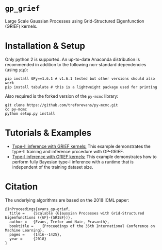 # `gp_grief`
Large Scale Gaussian Processes using Grid-Structured Eigenfunction (GRIEF) kernels.

# Installation & Setup
Only python 2 is supported.
An up-to-date Anaconda distribution is recommended in addition to the following non-standard dependencies (using `pip`):
```
pip install GPy==1.6.1 # v1.6.1 tested but other versions should also work
pip install tabulate # this is a lightweight package used for printing
```
Also required is the forked version of the `py-mcmc` library:
```
git clone https://github.com/treforevans/py-mcmc.git
cd py-mcmc
python setup.py install
```

# Tutorials & Examples
* [Type-II inference with GRIEF kernels:](./tutorials/Type-II%20example%20with%20GRIEF%20kernel.ipynb) This example demonstrates the type-II training and inference procedure with GP-GRIEF.
* [Type-I inference with GRIEF kernels:](./tutorials/Type-I%20example%20with%20GRIEF%20kernel.ipynb) This example demonstrates how to perform fully Bayesian type-I inference with a runtime that is independent of the training dataset size.

# Citation
The underlying algorithms are based on the 2018 ICML paper:

```
@InProceedings{evans_gp-grief,
  title = 	 {Scalable {G}aussian Processes with Grid-Structured Eigenfunctions ({GP}-{GRIEF})},
  author = 	 {Evans, Trefor and Nair, Prasanth},
  booktitle = 	 {Proceedings of the 35th International Conference on Machine Learning},
  pages = 	 {1416--1425},
  year = 	 {2018}
}
```
